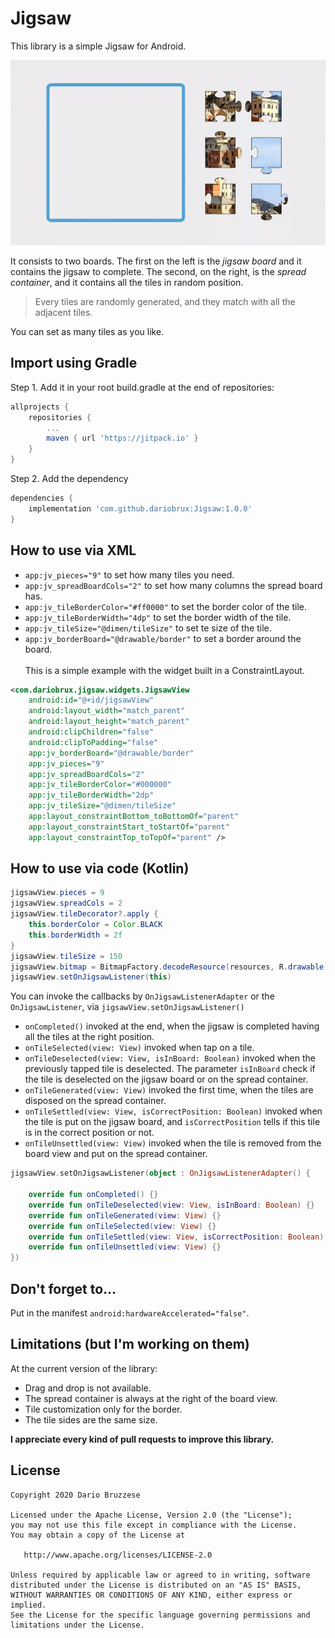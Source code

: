 # Jigsaw
This library is a simple Jigsaw for Android.


![Watch the video](https://github.com/dariobrux/Jigsaw/blob/master/preview.gif)

It consists to two boards. The first on the left is the *jigsaw board* and it contains the jigsaw to complete. The second, on the right, is the *spread container*, and it contains all the tiles in random position.

> Every tiles are randomly generated, and they match with all the adjacent tiles.

You can set as many tiles as you like. 

## Import using Gradle
Step 1. Add it in your root build.gradle at the end of repositories:
~~~~ gradle
allprojects {
    repositories {
        ...
        maven { url 'https://jitpack.io' }
    }
}
~~~~
Step 2. Add the dependency
~~~~ gradle
dependencies {
    implementation 'com.github.dariobrux:Jigsaw:1.0.0'
}
~~~~

## How to use via XML   
* `app:jv_pieces="9"` to set how many tiles you need.    
* `app:jv_spreadBoardCols="2"` to set how many columns the spread board has.  
* `app:jv_tileBorderColor="#ff0000"` to set the border color of the tile.  
* `app:jv_tileBorderWidth="4dp"` to set the border width of the tile.  
* `app:jv_tileSize="@dimen/tileSize"` to set te size of the tile.  
* `app:jv_borderBoard="@drawable/border"` to set a border around the board.  
\
This is a simple example with the widget built in a ConstraintLayout.  
~~~~ xml
<com.dariobrux.jigsaw.widgets.JigsawView  
    android:id="@+id/jigsawView"  
    android:layout_width="match_parent"  
    android:layout_height="match_parent"  
    android:clipChildren="false"  
    android:clipToPadding="false"  
    app:jv_borderBoard="@drawable/border"  
    app:jv_pieces="9"  
    app:jv_spreadBoardCols="2"  
    app:jv_tileBorderColor="#000000"  
    app:jv_tileBorderWidth="2dp"  
    app:jv_tileSize="@dimen/tileSize"  
    app:layout_constraintBottom_toBottomOf="parent"  
    app:layout_constraintStart_toStartOf="parent"  
    app:layout_constraintTop_toTopOf="parent" />
~~~~

## How to use via code (Kotlin)
~~~~ java
jigsawView.pieces = 9
jigsawView.spreadCols = 2
jigsawView.tileDecorator?.apply {
    this.borderColor = Color.BLACK
    this.borderWidth = 2f
}
jigsawView.tileSize = 150
jigsawView.bitmap = BitmapFactory.decodeResource(resources, R.drawable.genoa)
jigsawView.setOnJigsawListener(this)
~~~~

You can invoke the callbacks by `OnJigsawListenerAdapter` or the `OnJigsawListener`, via `jigsawView.setOnJigsawListener()`
* `onCompleted()` invoked at the end, when the jigsaw is completed having all the tiles at the right position.
* `onTileSelected(view: View)` invoked when tap on a tile.
* `onTileDeselected(view: View, isInBoard: Boolean)` invoked when the previously tapped tile is deselected. The parameter `isInBoard` check if the tile is deselected on the jigsaw board or on the spread container.
* `onTileGenerated(view: View)` invoked the first time, when the tiles are disposed on the spread container.
* `onTileSettled(view: View, isCorrectPosition: Boolean)` invoked when the tile is put on the jigsaw board, and `isCorrectPosition` tells if this tile is in the correct position or not.
* `onTileUnsettled(view: View)` invoked when the tile is removed from the board view and put on the spread container.

~~~~ kotlin
jigsawView.setOnJigsawListener(object : OnJigsawListenerAdapter() {

    override fun onCompleted() {}   
    override fun onTileDeselected(view: View, isInBoard: Boolean) {}
    override fun onTileGenerated(view: View) {}
    override fun onTileSelected(view: View) {}
    override fun onTileSettled(view: View, isCorrectPosition: Boolean) {}
    override fun onTileUnsettled(view: View) {}
})
~~~~
## Don't forget to...
Put in the manifest `android:hardwareAccelerated="false"`.

## Limitations (but I'm working on them)
At the current version of the library:
* Drag and drop is not available.  
* The spread container is always at the right of the board view.
* Tile customization only for the border.
* The tile sides are the same size.

**I appreciate every kind of pull requests to improve this library.**

## License
~~~~
Copyright 2020 Dario Bruzzese

Licensed under the Apache License, Version 2.0 (the "License");
you may not use this file except in compliance with the License.
You may obtain a copy of the License at

   http://www.apache.org/licenses/LICENSE-2.0

Unless required by applicable law or agreed to in writing, software
distributed under the License is distributed on an "AS IS" BASIS,
WITHOUT WARRANTIES OR CONDITIONS OF ANY KIND, either express or implied.
See the License for the specific language governing permissions and
limitations under the License.
~~~~
